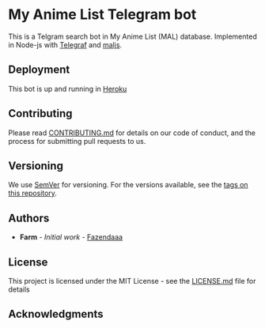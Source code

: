 # My Anime List Telegram bot

This is a Telgram search bot in My Anime List (MAL) database. Implemented in Node-js with [Telegraf](https://github.com/telegraf/telegraf) and [maljs](https://github.com/Windsdon/maljs).

## Deployment

This bot is up and running in [Heroku](https://www.heroku.com/home)

## Contributing

Please read [CONTRIBUTING.md]() for details on our code of conduct, and the process for submitting pull requests to us.

## Versioning

We use [SemVer](http://semver.org/) for versioning. For the versions available, see the [tags on this repository](https://github.com/your/project/tags). 

## Authors

* **Farm** - *Initial work* - [Fazendaaa](https://github.com/Fazendaaa)

## License

This project is licensed under the MIT License - see the [LICENSE.md](LICENSE.md) file for details

## Acknowledgments

